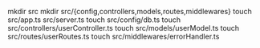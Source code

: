 mkdir src
mkdir src/{config,controllers,models,routes,middlewares}
touch src/app.ts src/server.ts
touch src/config/db.ts
touch src/controllers/userController.ts
touch src/models/userModel.ts
touch src/routes/userRoutes.ts
touch src/middlewares/errorHandler.ts
